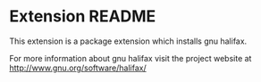 # Extension README

This extension is a package extension which installs gnu halifax.

For more information about gnu halifax visit the project website at
http://www.gnu.org/software/halifax/

